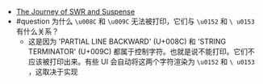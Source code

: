 - [The Journey of SWR and Suspense](https://gist.github.com/shuding/6ef6a85c4c8ee57d9926e705adef88e3)
- #question 为什么 `\u008C` 和 `\u009C` 无法被打印，它们与 `\u0152` 和 `\ u0153` 有什么关系？
	- 这是因为 'PARTIAL LINE BACKWARD' (U+008C) 和 'STRING TERMINATOR' (U+009C) 都属于控制字符。也就是说不能打印。它们不应该被打印出来。有些 UI 会自动将这两个字符渲染为 `\u0152` 和 `\ u0153` ，这取决于实现